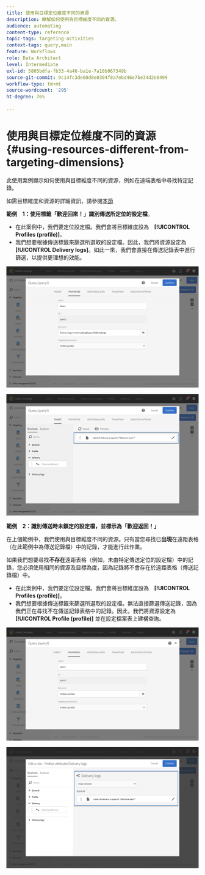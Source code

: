```yaml
---
title: 使用與目標定位維度不同的資源
description: 瞭解如何使用與目標維度不同的資源。
audience: automating
content-type: reference
topic-tags: targeting-activities
context-tags: query,main
feature: Workflows
role: Data Architect
level: Intermediate
exl-id: 5805bdfa-fb33-4a46-ba1e-7a10b067349b
source-git-commit: 9c14fc3de60d8e0304f8a7ebd46e7be34d2e0499
workflow-type: tm+mt
source-wordcount: '295'
ht-degree: 76%

---
```


# 使用與目標定位維度不同的資源 {#using-resources-different-from-targeting-dimensions}

此使用案例顯示如何使用與目標維度不同的資源，例如在遠端表格中尋找特定記錄。

如需目標維度和資源的詳細資訊，請參閱[本節](../../automating/using/query.md#targeting-dimensions-and-resources)

**範例　1：使用標籤「歡迎回來！」識別傳送所定位的設定檔**。

* 在此案例中，我們要定位設定檔。我們會將目標維度設為　**[!UICONTROL Profiles (profile)]**。
* 我們想要根據傳送標籤來篩選所選取的設定檔。因此，我們將資源設定為　**[!UICONTROL Delivery logs]**。如此一來，我們會直接在傳送記錄表中進行篩選，以提供更理想的效能。

![](assets/targeting_dimension6.png)

![](assets/targeting_dimension7.png)

**範例　2：識別傳送時未鎖定的設定檔，並標示為「歡迎返回！」**

在上個範例中，我們使用與目標維度不同的資源。只有當您尋找已&#x200B;**出現**&#x200B;在遠距表格（在此範例中為傳送記錄檔）中的記錄，才能進行此作業。

如果我們想要尋找&#x200B;**不存在**&#x200B;遠距表格（例如，未由特定傳送定位的設定檔）中的記錄，您必須使用相同的資源及目標為度，因為記錄將不會存在於遠距表格（傳送記錄檔）中。

* 在此案例中，我們要定位設定檔。我們會將目標維度設為　**[!UICONTROL Profiles (profile)]**。
* 我們想要根據傳送標籤來篩選所選取的設定檔。無法直接篩選傳送記錄，因為我們正在尋找不在傳送記錄表格中的記錄。因此，我們將資源設定為 **[!UICONTROL Profile (profile)]** 並在設定檔案表上建構查詢。

![](assets/targeting_dimension8.png)

![](assets/targeting_dimension9.png)
